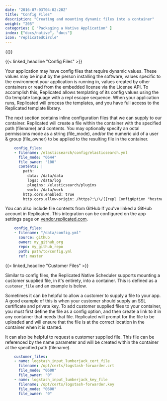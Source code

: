 ```yaml
---
date: "2016-07-03T04:02:20Z"
title: "Config Files"
description: "Creating and mounting dynamic files into a container"
weight: "205"
categories: [ "Packaging a Native Application" ]
index: ["docs/native", "docs"]
icon: "replicatedCircle"
---
```


{{<legacynotice name="native">}}

{{< linked_headline "Config Files" >}}


Your application may have config files that require dynamic values. These values may be input by the person installing the software, values specific to the environment your application is running in, values created by other containers or read from the embedded license via the License API. To accomplish this, Replicated allows templating of its config values using the Go template language with a repl escape sequence. When your application runs, Replicated will process the templates, and you have full access to the Replicated template library.

The next section contains inline configuration files that we can supply to our container. Replicated will create a file within the container with the specified path (filename) and contents. You may optionally specify an octal permissions mode as a string (file_mode), and/or the numeric uid of a user & group (file_owner) to be applied to the resulting file in the container.

```yaml
    config_files:
    - filename: /elasticsearch/config/elasticsearch.yml
      file_mode: "0644"
      file_owner: "100"
      contents: |
        path:
          data: /data/data
          logs: /data/log
          plugins: /elasticsearch/plugins
          work: /data/work
        http.cors.enabled: true
        http.cors.allow-origin: /https?:\/\/{{repl ConfigOption "hostname" }}(:[0-9]+)?/
```

You can also include file contents from GitHub If you've linked a GitHub account in Replicated.
This integration can be configured on the app settings page on [vendor.replicated.com](https://vendor.replicated.com).

```yaml
    config_files:
    - filename: "/data/config.yml"
      source: github
      owner: my_github_org
      repo: my_github_repo
      path: path/to/config.yml
      ref: master
```

{{< linked_headline "Customer Files" >}}

Similar to config files, the Replicated Native Scheduler supports mounting a customer supplied file, in it's entirety, into a container. This is defined as a `customer_file` and an example is below.

Sometimes it can be helpful to allow a customer to supply a file to your app. A good example of this is when your customer should supply an SSL certificate and private key. To add customer supplied files to your container, you must first define the file as a config option, and then create a link to it in any container that needs that file. Replicated will prompt for the file to be uploaded and will ensure that the file is at the correct location in the container when it is started.

It can also be helpful to request a customer supplied file. This file can be referenced by the name parameter and will be created within the container at the specified path (filename).

```yaml
    customer_files:
    - name: logstash_input_lumberjack_cert_file
      filename: /opt/certs/logstash-forwarder.crt
      file_mode: "0600"
      file_owner: "0"
    - name: logstash_input_lumberjack_key_file
      filename: /opt/certs/logstash-forwarder.key
      file_mode: "0600"
      file_owner: "0"
```
